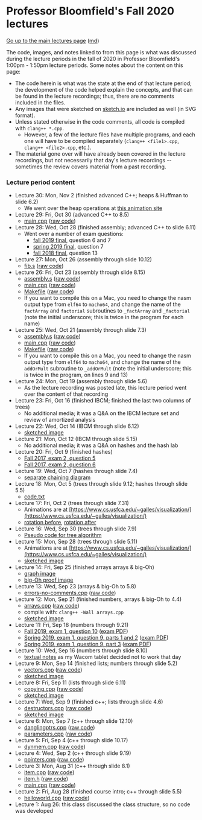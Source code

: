 Professor Bloomfield's Fall 2020 lectures
=========================================

[Go up to the main lectures page](../index.html) ([md](../index.md))

The code, images, and notes linked to from this page is what was discussed during the lecture periods in the fall of 2020 in Professor Bloomfield's 1:00pm - 1:50pm lecture periods.  Some notes about the content on this page:

- The code herein is what was the state at the end of that lecture period; the development of the code helped explain the concepts, and that can be found in the lecture recordings; thus, there are no comments included in the files.
- Any images that were sketched on [sketch.io](https://sketch.io/sketchpad/) are included as well (in SVG format).
- Unless stated otherwise in the code comments, all code is compiled with `clang++ *.cpp`.
    - However, a few of the lecture files have multiple programs, and each one will have to be compiled separately (`clang++ <file1>.cpp`, `clang++ <file2>.cpp`, etc.).
- The material gone over will have already been covered in the lecture recordings, but not necessarily that day's lecture recordings -- sometimes the review covers material from a past recording.

### Lecture period content

- Lecture 30: Mon, Nov 2 (finished advanced C++; heaps & Huffman to slide 6.2)
    - We went over the heap operations at [this animation site](https://www.cs.usfca.edu/~galles/visualization/Heap.html)
- Lecture 29: Fri, Oct 30 (advanced C++ to 8.5) 
    - [main.cpp](lec29/main.cpp.html) ([raw code](lec29/main.cpp))
- Lecture 28: Wed, Oct 28 (finished assembly; advanced C++ to slide 6.11)
    - Went over a number of exam questions:
        - [fall 2019 final](https://uva-cs.github.io/pdr/exams/final-f19.pdf), question 6 and 7
	    - [spring 2019 final](https://uva-cs.github.io/pdr/exams/final-s19.pdf), question 7
        - [fall 2018 final](https://uva-cs.github.io/pdr/exams/final-f18.pdf), question 13
- Lecture 27: Mon, Oct 26 (assembly through slide 10.12)
    - [fib.s](lec27/fib.s.html) ([raw code](lec27/fib.s))
- Lecture 26: Fri, Oct 23 (assembly through slide 8.15)
    - [assembly.s](lec26/assembly.s.html) ([raw code](lec26/assembly.s))
    - [main.cpp](lec26/main.cpp.html) ([raw code](lec26/main.cpp))
    - [Makefile](lec26/Makefile.html) ([raw code](lec26/Makefile))
	- If you want to compile this on a Mac, you need to change the nasm output type from `elf64` to `macho64`, and change the name of the `factArray` and `factorial` subroutines to `_factArray` and `_factorial` (note the initial underscore; this is twice in the program for each name)
- Lecture 25: Wed, Oct 21 (assembly through slide 7.3)
	- [assembly.s](lec25/assembly.s.html) ([raw code](lec25/assembly.s))
	- [main.cpp](lec25/main.cpp.html) ([raw code](lec25/main.cpp))
	- [Makefile](lec25/Makefile.html) ([raw code](lec25/Makefile))
	- If you want to compile this on a Mac, you need to change the nasm output type from `elf64` to `macho64`, and change the name of the `addOrMult` subroutine to `_addOrMult` (note the initial underscore; this is twice in the program, on lines 9 and 13)
- Lecture 24: Mon, Oct 19 (assembly through slide 5.6)
    - As the lecture recording was posted late, this lecture period went over the content of that recording
- Lecture 23: Fri, Oct 16 (finished IBCM; finished the last two columns of trees)
	- No additional media; it was a Q&A on the IBCM lecture set and review of amortized analysis
- Lecture 22: Wed, Oct 14 (IBCM through slide 6.12)
    - [sketched image](lec22/lec22.svg)
- Lecture 21: Mon, Oct 12 (IBCM through slide 5.15)
	- No additional media; it was a Q&A on hashes and the hash lab
- Lecture 20: Fri, Oct 9 (finished hashes)
	- [Fall 2017, exam 2, question 5](lec20/f17-ex2-q5.svg)
    - [Fall 2017, exam 2, question 6](lec20/f17-ex2-q6.svg)
- Lecture 19: Wed, Oct 7 (hashes through slide 7.4)
    - [separate chaining diagram](lec19/lec19.svg)
- Lecture 18: Mon, Oct 5 (trees through slide 9.12; hashes through slide 5.5)
    - [code.txt](lec18/code.txt)
- Lecture 17: Fri, Oct 2 (trees through slide 7.31)
    - Animations are at [https://www.cs.usfca.edu/~galles/visualization/](https://www.cs.usfca.edu/~galles/visualization/)
    - [rotation before](lec17/after.svg), [rotation after](lec17/before.svg)
- Lecture 16: Wed, Sep 30 (trees through slide 7.9)
    - [Pseudo code for tree algorithm](lec16/pseudo-code.txt)
- Lecture 15: Mon, Sep 28 (trees through slide 5.11)
    - Animations are at [https://www.cs.usfca.edu/~galles/visualization/](https://www.cs.usfca.edu/~galles/visualization/)
    - [sketched image](lec15/lec15.svg)
- Lecture 14: Fri, Sep 25 (finished arrays arrays & big-Oh)
    - [graph image](lec14/img1.svg)
    - [big-Oh proof image](lec14/img2.svg)
- Lecture 13: Wed, Sep 23 (arrays & big-Oh to 5.8)
    - [errors-no-comments.cpp](lec13/errors-no-comments.cpp.html) ([raw code](lec13/errors-no-comments.cpp))
- Lecture 12: Mon, Sep 21 (finished numbers, arrays & big-Oh to 4.4)
    - [arrays.cpp](lec12/arrays.cpp.html) ([raw code](lec12/arrays.cpp))
	- compile with: `clang++ -Wall arrays.cpp`
    - [sketched image](lec12/lec12.svg)
- Lecture 11: Fri, Sep 18 (numbers through 9.21)
    - [Fall 2019, exam 1, question 10](lec11/img1.svg) ([exam PDF](../../../exams/exam1-f19.pdf))
    - [Spring 2019, exam 1, question 9, parts 1 and 2](lec11/img2.svg) ([exam PDF](../../../exams/exam1-s19.pdf))
    - [Spring 2019, exam 1, question 9, part 3](lec11/img3.svg) ([exam PDF](../../../exams/exam1-s19.pdf))
- Lecture 10: Wed, Sep 16 (numbers through slide 8.10)
    - [textual notes](lec10/notes.txt) as my Wacom tablet decided not to work that day
- Lecture 9: Mon, Sep 14 (finished lists; numbers through slide 5.2)
    - [vectors.cpp](lec09/vectors.cpp.html) ([raw code](lec09/vectors.cpp))
    - [sketched image](lec09/lec09.svg)
- Lecture 8: Fri, Sep 11 (lists through slide 6.11)
    - [copying.cpp](lec08/copying.cpp.html) ([raw code](lec08/copying.cpp))
    - [sketched image](lec08/lec08.svg)
- Lecture 7: Wed, Sep 9 (finished c++; lists through slide 4.6)
    - [destructors.cpp](lec07/destructors.cpp.html) ([raw code](lec07/destructors.cpp))
    - [sketched image](lec07/lec07.svg)
- Lecture 6: Mon, Sep 7 (c++ through slide 12.10)
    - [danglingptrs.cpp](lec06/danglingptrs.cpp.html) ([raw code](lec06/danglingptrs.cpp))
    - [parameters.cpp](lec06/parameters.cpp.html) ([raw code](lec06/parameters.cpp))
- Lecture 5: Fri, Sep 4 (c++ through slide 10.17)
    - [dynmem.cpp](lec05/dynmem.cpp.html) ([raw code](lec05/dynmem.cpp))
- Lecture 4: Wed, Sep 2 (c++ through slide 9.19)
    - [pointers.cpp](lec04/pointers.cpp.html) ([raw code](lec04/pointers.cpp))
- Lecture 3: Mon, Aug 31 (c++ through slide 8.1)
    - [item.cpp](lec03/item.cpp.html) ([raw code](lec03/item.cpp))
    - [item.h](lec03/item.h.html) ([raw code](lec03/item.h))
    - [main.cpp](lec03/main.cpp.html) ([raw code](lec03/main.cpp))
- Lecture 2: Fri, Aug 28 (finished course intro; c++ through slide 5.5)
    - [helloworld.cpp](lec02/helloworld.cpp.html) ([raw code](lec02/helloworld.cpp))
- Lecture 1: Aug 26: this class discussed the class structure, so no code was developed
